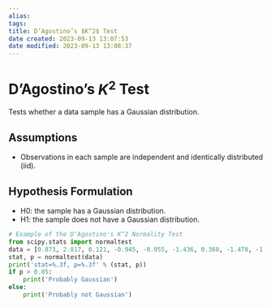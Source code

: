 ```yaml
---
alias: 
tags: 
title: D’Agostino’s $K^2$ Test
date created: 2023-09-13 13:07:53
date modified: 2023-09-13 13:08:37
---
```


# D’Agostino’s $K^2$ Test

Tests whether a data sample has a Gaussian distribution.

## Assumptions

- Observations in each sample are independent and identically distributed (iid).

## Hypothesis Formulation

- H0: the sample has a Gaussian distribution.
- H1: the sample does not have a Gaussian distribution.

```python
# Example of the D'Agostino's K^2 Normality Test
from scipy.stats import normaltest
data = [0.873, 2.817, 0.121, -0.945, -0.055, -1.436, 0.360, -1.478, -1.637, -1.869]
stat, p = normaltest(data)
print('stat=%.3f, p=%.3f' % (stat, p))
if p > 0.05:
	print('Probably Gaussian')
else:
	print('Probably not Gaussian')
```